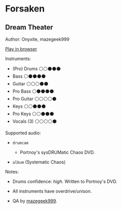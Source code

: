 # Forsaken

## Dream Theater

Author: Onyxite, mazegeek999

[Play in browser](http://pages.cs.wisc.edu/~tolly/customs/dream-theater/forsaken)

Instruments:

  * (Pro) Drums ⚪️⚪️⚫️⚫️⚫️
  * Bass ⚪️⚫️⚫️⚫️⚫️
  * Guitar ⚪️⚪️⚪️⚫️⚫️
  * Pro Bass ⚪️⚫️⚫️⚫️⚫️
  * Pro Guitar ⚪️⚪️⚪️⚪️⚫️
  * Keys ⚪️⚪️⚫️⚫️⚫️
  * Pro Keys ⚪️⚪️⚫️⚫️⚫️
  * Vocals (3) ⚪️⚪️⚪️⚪️⚫️

Supported audio:

  * `drumcam`

    * Portnoy's sysDRUMatic Chaos DVD.

  * `album` (Systematic Chaos)

Notes:

  * Drums confidence: *high*. Written to Portnoy's DVD.

  * All instruments have overdrive/unison.

  * QA by [mazegeek999](http://pksage.com/ccc/IPS/index.php?/topic/13775-mazegeeks-customs-1117-tarkus-by-emerson-lake-palmer/).

